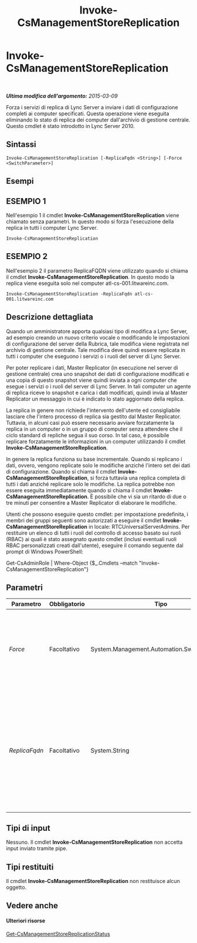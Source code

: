 ﻿---
title: Invoke-CsManagementStoreReplication
TOCTitle: Invoke-CsManagementStoreReplication
ms:assetid: fa3dece3-afd8-4669-94f9-fc3b70201e81
ms:mtpsurl: https://technet.microsoft.com/it-it/library/Gg413060(v=OCS.15)
ms:contentKeyID: 49302542
ms.date: 08/24/2015
mtps_version: v=OCS.15
ms.translationtype: HT
---

# Invoke-CsManagementStoreReplication

 

_**Ultima modifica dell'argomento:** 2015-03-09_

Forza i servizi di replica di Lync Server a inviare i dati di configurazione completi ai computer specificati. Questa operazione viene eseguita eliminando lo stato di replica dei computer dall'archivio di gestione centrale. Questo cmdlet è stato introdotto in Lync Server 2010.

## Sintassi

    Invoke-CsManagementStoreReplication [-ReplicaFqdn <String>] [-Force <SwitchParameter>]

## Esempi

## ESEMPIO 1

Nell'esempio 1 il cmdlet **Invoke-CsManagementStoreReplication** viene chiamato senza parametri. In questo modo si forza l'esecuzione della replica in tutti i computer Lync Server.

    Invoke-CsManagementStoreReplication

## ESEMPIO 2

Nell'esempio 2 il parametro ReplicaFQDN viene utilizzato quando si chiama il cmdlet **Invoke-CsManagementStoreReplication**. In questo modo la replica viene eseguita solo nel computer atl-cs-001.litwareinc.com.

    Invoke-CsManagementStoreReplication -ReplicaFqdn atl-cs-001.litwareinc.com

## Descrizione dettagliata

Quando un amministratore apporta qualsiasi tipo di modifica a Lync Server, ad esempio creando un nuovo criterio vocale o modificando le impostazioni di configurazione del server della Rubrica, tale modifica viene registrata nel archivio di gestione centrale. Tale modifica deve quindi essere replicata in tutti i computer che eseguono i servizi o i ruoli del server di Lync Server.

Per poter replicare i dati, Master Replicator (in esecuzione nel server di gestione centrale) crea uno snapshot dei dati di configurazione modificati e una copia di questo snapshot viene quindi inviata a ogni computer che esegue i servizi o i ruoli del server di Lync Server. In tali computer un agente di replica riceve lo snapshot e carica i dati modificati, quindi invia al Master Replicator un messaggio in cui è indicato lo stato aggiornato della replica.

La replica in genere non richiede l'intervento dell'utente ed consigliabile lasciare che l'intero processo di replica sia gestito dal Master Replicator. Tuttavia, in alcuni casi può essere necessario avviare forzatamente la replica in un computer o in un gruppo di computer senza attendere che il ciclo standard di repliche segua il suo corso. In tal caso, è possibile replicare forzatamente le informazioni in un computer utilizzando il cmdlet **Invoke-CsManagementStoreReplication**.

In genere la replica funziona su base incrementale. Quando si replicano i dati, ovvero, vengono replicate solo le modifiche anziché l'intero set dei dati di configurazione. Quando si chiama il cmdlet **Invoke-CsManagementStoreReplication**, si forza tuttavia una replica completa di tutti i dati anziché replicare solo le modifiche. La replica potrebbe non essere eseguita immediatamente quando si chiama il cmdlet **Invoke-CsManagementStoreReplication**. È possibile che vi sia un ritardo di due o tre minuti per consentire a Master Replicator di elaborare le modifiche.

Utenti che possono eseguire questo cmdlet: per impostazione predefinita, i membri dei gruppi seguenti sono autorizzati a eseguire il cmdlet **Invoke-CsManagementStoreReplication** in locale: RTCUniversalServerAdmins. Per restituire un elenco di tutti i ruoli del controllo di accesso basato sui ruoli (RBAC) ai quali è stato assegnato questo cmdlet (inclusi eventuali ruoli RBAC personalizzati creati dall'utente), eseguire il comando seguente dal prompt di Windows PowerShell:

Get-CsAdminRole | Where-Object {$\_.Cmdlets –match "Invoke-CsManagementStoreReplication"}

## Parametri


<table>
<colgroup>
<col style="width: 25%" />
<col style="width: 25%" />
<col style="width: 25%" />
<col style="width: 25%" />
</colgroup>
<thead>
<tr class="header">
<th>Parametro</th>
<th>Obbligatorio</th>
<th>Tipo</th>
<th>Descrizione</th>
</tr>
</thead>
<tbody>
<tr class="odd">
<td><p><em>Force</em></p></td>
<td><p>Facoltativo</p></td>
<td><p>System.Management.Automation.SwitchParameter</p></td>
<td><p>Consente di evitare la visualizzazione di qualunque messaggio di errore non grave che potrebbe essere generato nel corso dell'esecuzione del comando.</p></td>
</tr>
<tr class="even">
<td><p><em>ReplicaFqdn</em></p></td>
<td><p>Facoltativo</p></td>
<td><p>System.String</p></td>
<td><p>Nome di dominio completo del computer in cui avviare la replica. Ad esempio: -ReplicaFqdn &quot;atl-cs-001.litwareinc.com&quot;.</p>
<p>Se questo parametro non è incluso, la replica verrà avviata in tutti i computer Lync Server.</p>
<p></p></td>
</tr>
</tbody>
</table>


## Tipi di input

Nessuno. Il cmdlet **Invoke-CsManagementStoreReplication** non accetta input inviato tramite pipe.

## Tipi restituiti

Il cmdlet **Invoke-CsManagementStoreReplication** non restituisce alcun oggetto.

## Vedere anche

#### Ulteriori risorse

[Get-CsManagementStoreReplicationStatus](get-csmanagementstorereplicationstatus.md)

